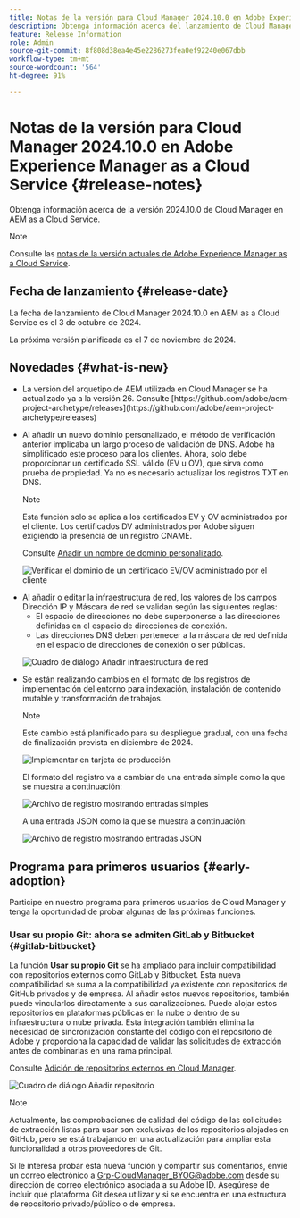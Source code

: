 ```yaml
---
title: Notas de la versión para Cloud Manager 2024.10.0 en Adobe Experience Manager as a Cloud Service
description: Obtenga información acerca del lanzamiento de Cloud Manager 2024.10.0 en AEM as a Cloud Service.
feature: Release Information
role: Admin
source-git-commit: 8f808d38ea4e45e2286273fea0ef92240e067dbb
workflow-type: tm+mt
source-wordcount: '564'
ht-degree: 91%

---
```


# Notas de la versión para Cloud Manager 2024.10.0 en Adobe Experience Manager as a Cloud Service {#release-notes}

Obtenga información acerca de la versión 2024.10.0 de Cloud Manager en AEM as a Cloud Service.

>[!NOTE]
>
>Consulte las [notas de la versión actuales de Adobe Experience Manager as a Cloud Service](/help/release-notes/release-notes-cloud/release-notes-current.md).

## Fecha de lanzamiento {#release-date}

La fecha de lanzamiento de Cloud Manager 2024.10.0 en AEM as a Cloud Service es el 3 de octubre de 2024.

La próxima versión planificada es el 7 de noviembre de 2024.

## Novedades {#what-is-new}

* <!-- BOTH CS & AMS --> La versión del arquetipo de AEM utilizada en Cloud Manager se ha actualizado ya a la versión 26. Consulte [https://github.com/adobe/aem-project-archetype/releases](https://github.com/adobe/aem-project-archetype/releases)

<!-- (CMGR-59817) -->

* <!-- CS ONLY --> Al añadir un nuevo dominio personalizado, el método de verificación anterior implicaba un largo proceso de validación de DNS. Adobe ha simplificado este proceso para los clientes. Ahora, solo debe proporcionar un certificado SSL válido (EV u OV), que sirva como prueba de propiedad. Ya no es necesario actualizar los registros TXT en DNS.

  >[!NOTE]
  >
  >Esta función solo se aplica a los certificados EV y OV administrados por el cliente. Los certificados DV administrados por Adobe siguen exigiendo la presencia de un registro CNAME.

  Consulte [Añadir un nombre de dominio personalizado](/help/implementing/cloud-manager/custom-domain-names/add-custom-domain-name.md).

  ![Verificar el dominio de un certificado EV/OV administrado por el cliente](/help/implementing/cloud-manager/assets/verify-domain-customer-managed-step.png)

* <!-- CS ONLY --> Al añadir o editar la infraestructura de red, los valores de los campos Dirección IP y Máscara de red se validan según las siguientes reglas:

   * El espacio de direcciones no debe superponerse a las direcciones definidas en el espacio de direcciones de conexión.
   * Las direcciones DNS deben pertenecer a la máscara de red definida en el espacio de direcciones de conexión o ser públicas.

  ![Cuadro de diálogo Añadir infraestructura de red](/help/implementing/cloud-manager/release-notes/assets/network-infrastructure-add.png)

* <!-- CS ONLY --> Se están realizando cambios en el formato de los registros de implementación del entorno para indexación, instalación de contenido mutable y transformación de trabajos.

  >[!NOTE]
  >
  >Este cambio está planificado para su despliegue gradual, con una fecha de finalización prevista en diciembre de 2024.

  ![Implementar en tarjeta de producción](/help/implementing/cloud-manager/release-notes/assets/deploy-to-production-card.png)

  El formato del registro va a cambiar de una entrada simple como la que se muestra a continuación:

  ![Archivo de registro mostrando entradas simples](/help/implementing/cloud-manager/release-notes/assets/log-file-simple-entry.png)

  A una entrada JSON como la que se muestra a continuación:

  ![Archivo de registro mostrando entradas JSON](/help/implementing/cloud-manager/release-notes/assets/log-file-json-entry.png)


## Programa para primeros usuarios {#early-adoption}

Participe en nuestro programa para primeros usuarios de Cloud Manager y tenga la oportunidad de probar algunas de las próximas funciones.

### Usar su propio Git: ahora se admiten GitLab y Bitbucket {#gitlab-bitbucket}

<!-- BOTH CS & AMS -->

La función **Usar su propio Git** se ha ampliado para incluir compatibilidad con repositorios externos como GitLab y Bitbucket. Esta nueva compatibilidad se suma a la compatibilidad ya existente con repositorios de GitHub privados y de empresa. Al añadir estos nuevos repositorios, también puede vincularlos directamente a sus canalizaciones. Puede alojar estos repositorios en plataformas públicas en la nube o dentro de su infraestructura o nube privada. Esta integración también elimina la necesidad de sincronización constante del código con el repositorio de Adobe y proporciona la capacidad de validar las solicitudes de extracción antes de combinarlas en una rama principal.

Consulte [Adición de repositorios externos en Cloud Manager](/help/implementing/cloud-manager/managing-code/external-repositories.md).

![Cuadro de diálogo Añadir repositorio](/help/implementing/cloud-manager/release-notes/assets/repositories-add-release-notes.png)

>[!NOTE]
>
>Actualmente, las comprobaciones de calidad del código de las solicitudes de extracción listas para usar son exclusivas de los repositorios alojados en GitHub, pero se está trabajando en una actualización para ampliar esta funcionalidad a otros proveedores de Git.

Si le interesa probar esta nueva función y compartir sus comentarios, envíe un correo electrónico a [Grp-CloudManager_BYOG@adobe.com](mailto:Grp-CloudManager_BYOG@adobe.com) desde su dirección de correo electrónico asociada a su Adobe ID. Asegúrese de incluir qué plataforma Git desea utilizar y si se encuentra en una estructura de repositorio privado/público o de empresa.


<!-- ## Bug fixes




## Known issues {#known-issues} -->
